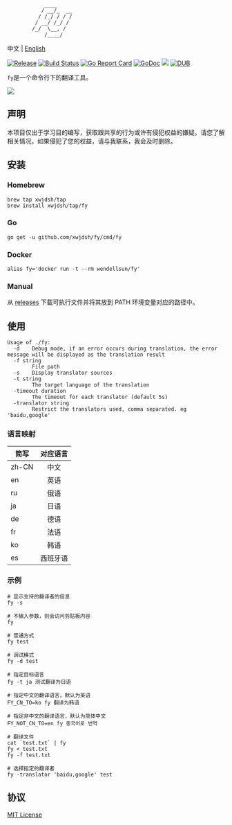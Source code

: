```
            ____
           / __/_  __
          / /_/ / / /
         / __/ /_/ /
        /_/  \__, /
            /____/
```
中文 | [English](https://github.com/xwjdsh/fy/blob/master/README_EN.md)

[![Release](https://img.shields.io/github/release/xwjdsh/fy.svg?style=flat-square)](https://github.com/xwjdsh/fy/releases/latest)
[![Build Status](https://travis-ci.org/xwjdsh/fy.svg?branch=master)](https://travis-ci.org/xwjdsh/fy)
[![Go Report Card](https://goreportcard.com/badge/github.com/xwjdsh/fy)](https://goreportcard.com/report/github.com/xwjdsh/fy)
[![GoDoc](https://godoc.org/github.com/xwjdsh/fy?status.svg)](https://godoc.org/github.com/xwjdsh/fy)
[![](https://images.microbadger.com/badges/image/wendellsun/fy.svg)](https://microbadger.com/images/wendellsun/fy)
[![DUB](https://img.shields.io/dub/l/vibe-d.svg)](https://github.com/xwjdsh/fy/blob/master/LICENSE)

`fy`是一个命令行下的翻译工具。

![](https://raw.githubusercontent.com/xwjdsh/fy/master/screenshot/fy.gif)

## 声明
本项目仅出于学习目的编写，获取跟共享的行为或许有侵犯权益的嫌疑。请您了解相关情况，如果侵犯了您的权益，请与我联系，我会及时删除。

## 安装
### Homebrew
```
brew tap xwjdsh/tap
brew install xwjdsh/tap/fy
```
### Go
```
go get -u github.com/xwjdsh/fy/cmd/fy
```
### Docker
```
alias fy='docker run -t --rm wendellsun/fy'
```
### Manual
从 [releases](https://github.com/xwjdsh/fy/releases) 下载可执行文件并将其放到 PATH 环境变量对应的路径中。

## 使用
```
Usage of ./fy:
  -d    Debug mode, if an error occurs during translation, the error message will be displayed as the translation result
  -f string
        File path
  -s    Display translator sources
  -t string
        The target language of the translation
  -timeout duration
        The timeout for each translator (default 5s)
  -translator string
        Restrict the translators used, comma separated. eg 'baidu,google'
```

### 语言映射

| 简写 | 对应语言 | 
| - | :-: | 
| zh-CN | 中文 | 
| en | 英语 | 
| ru | 俄语 | 
| ja | 日语 | 
| de | 德语 | 
| fr | 法语 | 
| ko | 韩语 | 
| es | 西班牙语 | 

### 示例
```shell
# 显示支持的翻译者的信息
fy -s

# 不输入参数，则会访问剪贴板内容
fy

# 普通方式
fy test

# 调试模式
fy -d test

# 指定目标语言
fy -t ja 测试翻译为日语

# 指定中文的翻译语言，默认为英语
FY_CN_TO=ko fy 翻译为韩语

# 指定非中文的翻译语言，默认为简体中文
FY_NOT_CN_TO=en fy 중국어로 번역

# 翻译文件
cat `test.txt` | fy
fy < test.txt
fy -f test.txt

# 选择指定的翻译者
fy -translator 'baidu,google' test
```

## 协议
[MIT License](https://github.com/xwjdsh/fy/blob/master/LICENSE)

